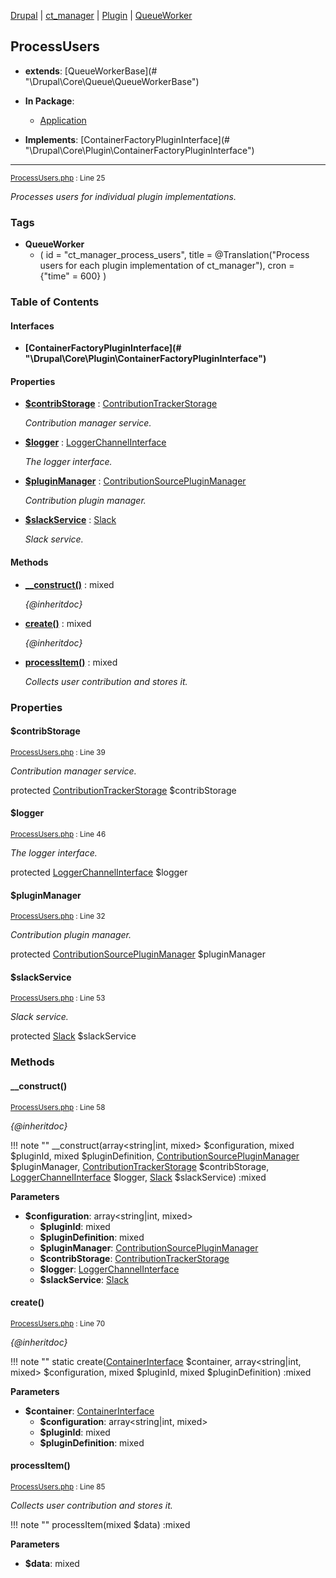 
[Drupal](../namespaces/drupal.md) | [ct_manager](../namespaces/drupal-ct-manager.md) | [Plugin](../namespaces/drupal-ct-manager-plugin.md) | [QueueWorker](../namespaces/drupal-ct-manager-plugin-queueworker.md)

## ProcessUsers

- **extends**: [QueueWorkerBase](# &quot;\Drupal\Core\Queue\QueueWorkerBase&quot;)

- **In Package**:
    - [Application](../packages/Application.md)
  
- **Implements**:
    [ContainerFactoryPluginInterface](# &quot;\Drupal\Core\Plugin\ContainerFactoryPluginInterface&quot;)  

---





<small>[ProcessUsers.php](../files/web-modules-custom-ct-manager-src-plugin-queueworker-processusers.md) : Line 25</small>

*Processes users for individual plugin implementations.*




### Tags

- **QueueWorker**
  - (
  id = "ct_manager_process_users",
  title = @Translation("Process users for each plugin implementation of
  ct_manager"), cron = {"time" = 600}
)





### Table of Contents



#### Interfaces
- **[ContainerFactoryPluginInterface](# &quot;\Drupal\Core\Plugin\ContainerFactoryPluginInterface&quot;)**






#### Properties
- **[$contribStorage](../classes/Drupal-ct-manager-Plugin-QueueWorker-ProcessUsers.md#contribstorage)**
         : [ContributionTrackerStorage](../classes/Drupal-ct-manager-ContributionTrackerStorage.md)  

  *Contribution manager service.*

- **[$logger](../classes/Drupal-ct-manager-Plugin-QueueWorker-ProcessUsers.md#logger)**
         : [LoggerChannelInterface](# "\Drupal\Core\Logger\LoggerChannelInterface")  

  *The logger interface.*

- **[$pluginManager](../classes/Drupal-ct-manager-Plugin-QueueWorker-ProcessUsers.md#pluginmanager)**
         : [ContributionSourcePluginManager](../classes/Drupal-ct-manager-ContributionSourcePluginManager.md)  

  *Contribution plugin manager.*

- **[$slackService](../classes/Drupal-ct-manager-Plugin-QueueWorker-ProcessUsers.md#slackservice)**
         : [Slack](# "\Drupal\slack\Slack")  

  *Slack service.*


#### Methods
- **[__construct()](../classes/Drupal-ct-manager-Plugin-QueueWorker-ProcessUsers.md#__construct)**
           : mixed

  *{@inheritdoc}*

- **[create()](../classes/Drupal-ct-manager-Plugin-QueueWorker-ProcessUsers.md#create)**
           : mixed

  *{@inheritdoc}*

- **[processItem()](../classes/Drupal-ct-manager-Plugin-QueueWorker-ProcessUsers.md#processitem)**
           : mixed

  *Collects user contribution and stores it.*







### Properties

#### $contribStorage

<small>[ProcessUsers.php](../files/web-modules-custom-ct-manager-src-plugin-queueworker-processusers.md) : Line 39</small>

*Contribution manager service.*


protected [ContributionTrackerStorage](../classes/Drupal-ct-manager-ContributionTrackerStorage.md) $contribStorage







#### $logger

<small>[ProcessUsers.php](../files/web-modules-custom-ct-manager-src-plugin-queueworker-processusers.md) : Line 46</small>

*The logger interface.*


protected [LoggerChannelInterface](# "\Drupal\Core\Logger\LoggerChannelInterface") $logger







#### $pluginManager

<small>[ProcessUsers.php](../files/web-modules-custom-ct-manager-src-plugin-queueworker-processusers.md) : Line 32</small>

*Contribution plugin manager.*


protected [ContributionSourcePluginManager](../classes/Drupal-ct-manager-ContributionSourcePluginManager.md) $pluginManager







#### $slackService

<small>[ProcessUsers.php](../files/web-modules-custom-ct-manager-src-plugin-queueworker-processusers.md) : Line 53</small>

*Slack service.*


protected [Slack](# "\Drupal\slack\Slack") $slackService









### Methods

#### __construct()

<small>[ProcessUsers.php](../files/web-modules-custom-ct-manager-src-plugin-queueworker-processusers.md) : Line 58</small>

*{@inheritdoc}*

!!! note ""
    __construct(array&lt;string|int, mixed&gt; $configuration, mixed $pluginId, mixed $pluginDefinition, [ContributionSourcePluginManager](../classes/Drupal-ct-manager-ContributionSourcePluginManager.md) $pluginManager, [ContributionTrackerStorage](../classes/Drupal-ct-manager-ContributionTrackerStorage.md) $contribStorage, [LoggerChannelInterface](# "\Drupal\Core\Logger\LoggerChannelInterface") $logger, [Slack](# "\Drupal\slack\Slack") $slackService) :mixed




**Parameters**

- **$configuration**: array&lt;string|int, mixed&gt;
    - **$pluginId**: mixed
    - **$pluginDefinition**: mixed
    - **$pluginManager**: [ContributionSourcePluginManager](../classes/Drupal-ct-manager-ContributionSourcePluginManager.md)
    - **$contribStorage**: [ContributionTrackerStorage](../classes/Drupal-ct-manager-ContributionTrackerStorage.md)
    - **$logger**: [LoggerChannelInterface](# "\Drupal\Core\Logger\LoggerChannelInterface")
    - **$slackService**: [Slack](# "\Drupal\slack\Slack")
    






#### create()

<small>[ProcessUsers.php](../files/web-modules-custom-ct-manager-src-plugin-queueworker-processusers.md) : Line 70</small>

*{@inheritdoc}*

!!! note ""
    static create([ContainerInterface](# "\Symfony\Component\DependencyInjection\ContainerInterface") $container, array&lt;string|int, mixed&gt; $configuration, mixed $pluginId, mixed $pluginDefinition) :mixed




**Parameters**

- **$container**: [ContainerInterface](# "\Symfony\Component\DependencyInjection\ContainerInterface")
    - **$configuration**: array&lt;string|int, mixed&gt;
    - **$pluginId**: mixed
    - **$pluginDefinition**: mixed
    






#### processItem()

<small>[ProcessUsers.php](../files/web-modules-custom-ct-manager-src-plugin-queueworker-processusers.md) : Line 85</small>

*Collects user contribution and stores it.*

!!! note ""
    processItem(mixed $data) :mixed




**Parameters**

- **$data**: mixed
    







